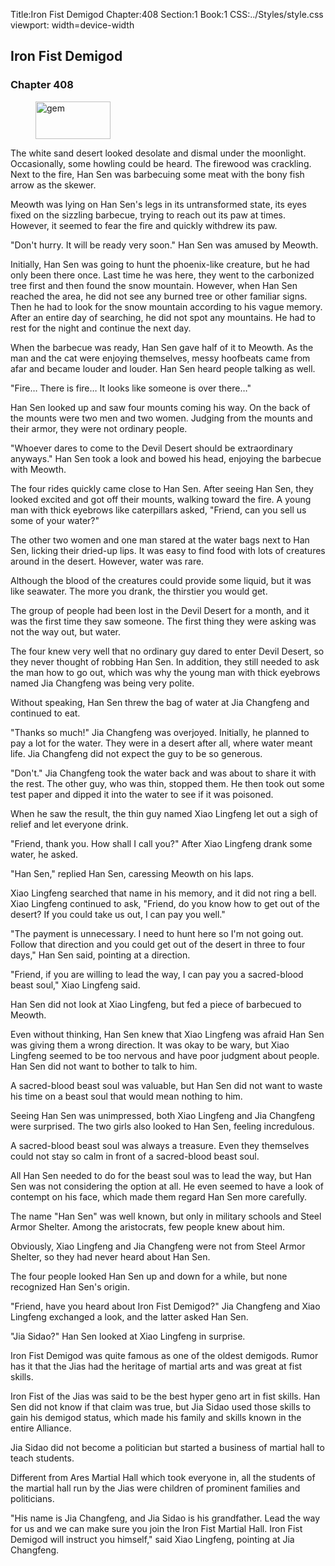 Title:Iron Fist Demigod 
Chapter:408 
Section:1 
Book:1 
CSS:../Styles/style.css 
viewport: width=device-width
  
## Iron Fist Demigod
### Chapter 408 
<figure>
	<img src="../Images/gem.gif" alt="gem" id="gem" width="120" height="60" />
</figure>
  

  
  The white sand desert looked desolate and dismal under the moonlight. Occasionally, some howling could be heard. The firewood was crackling. Next to the fire, Han Sen was barbecuing some meat with the bony fish arrow as the skewer.

Meowth was lying on Han Sen's legs in its untransformed state, its eyes fixed on the sizzling barbecue, trying to reach out its paw at times. However, it seemed to fear the fire and quickly withdrew its paw.

"Don't hurry. It will be ready very soon." Han Sen was amused by Meowth.

Initially, Han Sen was going to hunt the phoenix-like creature, but he had only been there once. Last time he was here, they went to the carbonized tree first and then found the snow mountain. However, when Han Sen reached the area, he did not see any burned tree or other familiar signs. Then he had to look for the snow mountain according to his vague memory. After an entire day of searching, he did not spot any mountains. He had to rest for the night and continue the next day.

When the barbecue was ready, Han Sen gave half of it to Meowth. As the man and the cat were enjoying themselves, messy hoofbeats came from afar and became louder and louder. Han Sen heard people talking as well.

"Fire… There is fire… It looks like someone is over there…"

Han Sen looked up and saw four mounts coming his way. On the back of the mounts were two men and two women. Judging from the mounts and their armor, they were not ordinary people.

"Whoever dares to come to the Devil Desert should be extraordinary anyways." Han Sen took a look and bowed his head, enjoying the barbecue with Meowth.

The four rides quickly came close to Han Sen. After seeing Han Sen, they looked excited and got off their mounts, walking toward the fire. A young man with thick eyebrows like caterpillars asked, "Friend, can you sell us some of your water?"

The other two women and one man stared at the water bags next to Han Sen, licking their dried-up lips. It was easy to find food with lots of creatures around in the desert. However, water was rare.

Although the blood of the creatures could provide some liquid, but it was like seawater. The more you drank, the thirstier you would get.

The group of people had been lost in the Devil Desert for a month, and it was the first time they saw someone. The first thing they were asking was not the way out, but water.

The four knew very well that no ordinary guy dared to enter Devil Desert, so they never thought of robbing Han Sen. In addition, they still needed to ask the man how to go out, which was why the young man with thick eyebrows named Jia Changfeng was being very polite.

Without speaking, Han Sen threw the bag of water at Jia Changfeng and continued to eat.

"Thanks so much!" Jia Changfeng was overjoyed. Initially, he planned to pay a lot for the water. They were in a desert after all, where water meant life. Jia Changfeng did not expect the guy to be so generous.

"Don't." Jia Changfeng took the water back and was about to share it with the rest. The other guy, who was thin, stopped them. He then took out some test paper and dipped it into the water to see if it was poisoned.

When he saw the result, the thin guy named Xiao Lingfeng let out a sigh of relief and let everyone drink.

"Friend, thank you. How shall I call you?" After Xiao Lingfeng drank some water, he asked.

"Han Sen," replied Han Sen, caressing Meowth on his laps.

Xiao Lingfeng searched that name in his memory, and it did not ring a bell. Xiao Lingfeng continued to ask, "Friend, do you know how to get out of the desert? If you could take us out, I can pay you well."

"The payment is unnecessary. I need to hunt here so I'm not going out. Follow that direction and you could get out of the desert in three to four days," Han Sen said, pointing at a direction.

"Friend, if you are willing to lead the way, I can pay you a sacred-blood beast soul," Xiao Lingfeng said.

Han Sen did not look at Xiao Lingfeng, but fed a piece of barbecued to Meowth.

Even without thinking, Han Sen knew that Xiao Lingfeng was afraid Han Sen was giving them a wrong direction. It was okay to be wary, but Xiao Lingfeng seemed to be too nervous and have poor judgment about people. Han Sen did not want to bother to talk to him.

A sacred-blood beast soul was valuable, but Han Sen did not want to waste his time on a beast soul that would mean nothing to him.

Seeing Han Sen was unimpressed, both Xiao Lingfeng and Jia Changfeng were surprised. The two girls also looked to Han Sen, feeling incredulous.

A sacred-blood beast soul was always a treasure. Even they themselves could not stay so calm in front of a sacred-blood beast soul.

All Han Sen needed to do for the beast soul was to lead the way, but Han Sen was not considering the option at all. He even seemed to have a look of contempt on his face, which made them regard Han Sen more carefully.

The name "Han Sen" was well known, but only in military schools and Steel Armor Shelter. Among the aristocrats, few people knew about him.

Obviously, Xiao Lingfeng and Jia Changfeng were not from Steel Armor Shelter, so they had never heard about Han Sen.

The four people looked Han Sen up and down for a while, but none recognized Han Sen's origin.

"Friend, have you heard about Iron Fist Demigod?" Jia Changfeng and Xiao Lingfeng exchanged a look, and the latter asked Han Sen.

"Jia Sidao?" Han Sen looked at Xiao Lingfeng in surprise.

Iron Fist Demigod was quite famous as one of the oldest demigods. Rumor has it that the Jias had the heritage of martial arts and was great at fist skills.

Iron Fist of the Jias was said to be the best hyper geno art in fist skills. Han Sen did not know if that claim was true, but Jia Sidao used those skills to gain his demigod status, which made his family and skills known in the entire Alliance.

Jia Sidao did not become a politician but started a business of martial hall to teach students.

Different from Ares Martial Hall which took everyone in, all the students of the martial hall run by the Jias were children of prominent families and politicians.

"His name is Jia Changfeng, and Jia Sidao is his grandfather. Lead the way for us and we can make sure you join the Iron Fist Martial Hall. Iron Fist Demigod will instruct you himself," said Xiao Lingfeng, pointing at Jia Changfeng.
